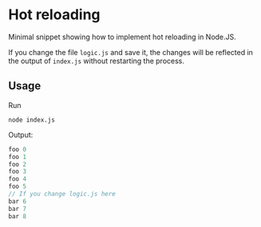 # Hot reloading

Minimal snippet showing how to implement hot reloading in Node.JS.

If you change the file `logic.js` and save it, the changes will be reflected in the output of `index.js` without restarting the process.

## Usage

Run

```
node index.js
```

Output:

```javascript
foo 0
foo 1
foo 2
foo 3
foo 4
foo 5
// If you change logic.js here
bar 6
bar 7
bar 8
```
